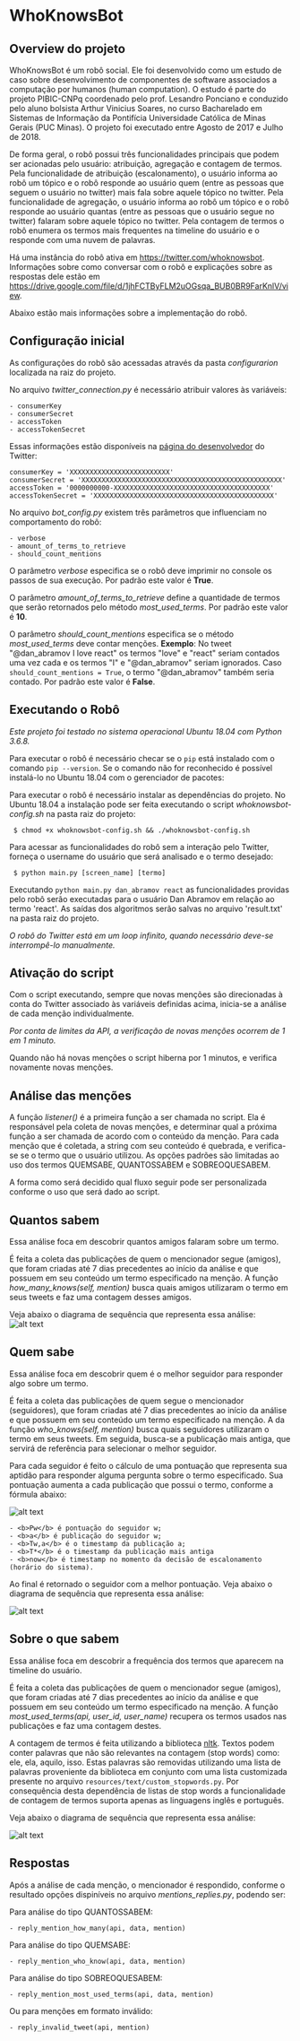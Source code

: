 # WhoKnowsBot

## Overview do projeto

WhoKnowsBot é um robô social. Ele foi desenvolvido como um estudo de caso sobre desenvolvimento de componentes de software associados a computação por humanos (human computation). O estudo é parte do projeto PIBIC-CNPq coordenado pelo prof. Lesandro Ponciano e conduzido pelo aluno bolsista Arthur Vinicius Soares, no curso Bacharelado em Sistemas de Informação da Pontifícia Universidade Católica de Minas Gerais (PUC Minas). O projeto foi executado entre Agosto de 2017 e Julho de 2018.

De forma geral, o robô possui três funcionalidades principais que podem ser acionadas pelo usuário: atribuição, agregação e contagem de termos. Pela funcionalidade de atribuição (escalonamento), o usuário informa ao robô um tópico e o robô responde ao usuário quem (entre as pessoas que seguem o usuário no twitter) mais fala sobre aquele tópico no twitter. Pela funcionalidade de agregação, o usuário informa ao robô um tópico e o robô responde ao usuário quantas (entre as pessoas que o usuário segue no twitter) falaram sobre aquele tópico no twitter. Pela contagem de termos o robô enumera os termos mais frequentes na timeline do usuário e o responde com uma nuvem de palavras.

Há uma instância do robô ativa em https://twitter.com/whoknowsbot. Informações sobre como conversar com o robô e explicações sobre as respostas dele estão em https://drive.google.com/file/d/1jhFCTByFLM2uOGsqa_BUB0BR9FarKnlV/view.

Abaixo estão mais informações sobre a implementação do robô.

## Configuração inicial

As configurações do robô são acessadas através da pasta _configurarion_ localizada na raiz do projeto.

No arquivo _twitter_connection.py_ é necessário atribuir valores às variáveis:

    - consumerKey
    - consumerSecret
    - accessToken
    - accessTokenSecret

Essas informações estão disponíveis na [página do desenvolvedor](https://apps.twitter.com) do Twitter:

    consumerKey = 'XXXXXXXXXXXXXXXXXXXXXXXXX'
    consumerSecret = 'XXXXXXXXXXXXXXXXXXXXXXXXXXXXXXXXXXXXXXXXXXXXXXXXXX'
    accessToken = '0000000000-XXXXXXXXXXXXXXXXXXXXXXXXXXXXXXXXXXXXXXX'
    accessTokenSecret = 'XXXXXXXXXXXXXXXXXXXXXXXXXXXXXXXXXXXXXXXXXXXXX'

No arquivo _bot_config.py_ existem três parâmetros que influenciam no comportamento do robô:

    - verbose
    - amount_of_terms_to_retrieve
    - should_count_mentions

O parâmetro _verbose_ especifica se o robô deve imprimir no console os passos de sua execução. Por padrão este valor é **True**.

O parâmetro _amount_of_terms_to_retrieve_ define a quantidade de termos que serão retornados pelo método _most_used_terms_. Por padrão este valor é **10**.

O parâmetro _should_count_mentions_ especifica se o método _most_used_terms_ deve contar menções. **Exemplo**: No tweet "@dan_abramov I love react" os termos "love" e "react" seriam contados uma vez cada e os termos "I" e "@dan_abramov" seriam ignorados. Caso `should_count_mentions = True`, o termo "@dan_abramov" também seria contado. Por padrão este valor é **False**.

## Executando o Robô

_Este projeto foi testado no sistema operacional Ubuntu 18.04 com Python 3.6.8._

Para executar o robô é necessário checar se o `pip` está instalado com o comando `pip --version`. Se o comando não for reconhecido é possível instalá-lo no Ubuntu 18.04 com o gerenciador de pacotes:

Para executar o robô é necessário instalar as dependências do projeto. No Ubuntu 18.04 a instalação pode ser feita executando o script _whoknowsbot-config.sh_ na pasta raiz do projeto:

     $ chmod +x whoknowsbot-config.sh && ./whoknowsbot-config.sh

Para acessar as funcionalidades do robô sem a interação pelo Twitter, forneça o username do usuário que será analisado e o termo desejado:

     $ python main.py [screen_name] [termo]

Executando `python main.py dan_abramov react` as funcionalidades providas pelo robô serão executadas para o usuário Dan Abramov em relação ao termo 'react'. As saídas dos algoritmos serão salvas no arquivo 'result.txt' na pasta raiz do projeto.

_O robô do Twitter está em um loop infinito, quando necessário deve-se interrompê-lo manualmente._

## Ativação do script

Com o script executando, sempre que novas menções são direcionadas à conta do Twitter associado às variáveis definidas acima, inicia-se a análise de cada menção individualmente.

_Por conta de limites da API, a verificação de novas menções ocorrem de 1 em 1 minuto._

Quando não há novas menções o script hiberna por 1 minutos, e verifica novamente novas menções.

## Análise das menções

A função _listener()_ é a primeira função a ser chamada no script. Ela é responsável pela coleta de novas menções, e determinar qual a próxima função a ser chamada de acordo com o conteúdo da menção. Para cada menção que é coletada, a string com seu conteúdo é quebrada, e verifica-se se o termo que o usuário utilizou. As opções padrões são limitadas ao uso dos termos QUEMSABE, QUANTOSSABEM e SOBREOQUESABEM.

A forma como será decidido qual fluxo seguir pode ser personalizada conforme o uso que será dado ao script.

## Quantos sabem

Essa análise foca em descobrir quantos amigos falaram sobre um termo.

É feita a coleta das publicações de quem o mencionador segue (amigos), que foram criadas até 7 dias precedentes ao início da análise e que possuem em seu conteúdo um termo especificado na menção. A função _how_many_knows(self, mention)_ busca quais amigos utilizaram o termo em seus tweets e faz uma contagem desses amigos.

Veja abaixo o diagrama de sequência que representa essa análise:
![alt text](https://preview.ibb.co/mvy4So/image1.jpg "Diagrama de Sequência - Quantos sabem")

## Quem sabe

Essa análise foca em descobrir quem é o melhor seguidor para responder algo sobre um termo.

É feita a coleta das publicações de quem segue o mencionador (seguidores), que foram criadas até 7 dias precedentes ao início da análise e que possuem em seu conteúdo um termo especificado na menção. A da função _who_knows(self, mention)_ busca quais seguidores utilizaram o termo em seus tweets. Em seguida, busca-se a publicação mais antiga, que servirá de referência para selecionar o melhor seguidor.

Para cada seguidor é feito o cálculo de uma pontuação que representa sua aptidão para responder alguma pergunta sobre o termo especificado. Sua pontuação aumenta a cada publicação que possui o termo, conforme a fórmula abaixo:

![alt text](https://preview.ibb.co/cRjaHo/image4.png "Fórmula - Quem sabe")

    - <b>Pw</b> é pontuação do seguidor w;
    - <b>a</b> é publicação do seguidor w;
    - <b>Tw,a</b> é o timestamp da publicação a;
    - <b>T*</b> é o timestamp da publicação mais antiga
    - <b>now</b> é timestamp no momento da decisão de escalonamento (horário do sistema).

Ao final é retornado o seguidor com a melhor pontuação.
Veja abaixo o diagrama de sequência que representa essa análise:

![alt text](https://preview.ibb.co/dGL17o/image3.jpg "Diagrama de Sequência - Quem sabe")

## Sobre o que sabem

Essa análise foca em descobrir a frequência dos termos que aparecem na timeline do usuário.

É feita a coleta das publicações de quem o mencionador segue (amigos), que foram criadas até 7 dias precedentes ao início da análise e que possuem em seu conteúdo um termo especificado na menção. A função _most_used_terms(api, user_id, user_name)_ recupera os termos usados nas publicações e faz uma contagem destes.

A contagem de termos é feita utilizando a biblioteca [nltk](https://www.nltk.org). Textos podem conter palavras que não são relevantes na contagem (stop words) como: ele, ela, aquilo, isso. Estas palavras são removidas utilizando uma lista de palavras proveniente da biblioteca em conjunto com uma lista customizada presente no arquivo `resources/text/custom_stopwords.py`. Por consequência desta dependência de listas de stop words a funcionalidade de contagem de termos suporta apenas as linguagens inglês e português.

Veja abaixo o diagrama de sequência que representa essa análise:

![alt text](https://i.ibb.co/NS6k1TB/Counting-algorithm.jpg "Diagrama de Sequência - Termos mais usados")

## Respostas

Após a análise de cada menção, o mencionador é respondido, conforme o resultado opções dispiníveis no arquivo _mentions_replies.py_, podendo ser:

Para análise do tipo QUANTOSSABEM:

    - reply_mention_how_many(api, data, mention)

Para análise do tipo QUEMSABE:

    - reply_mention_who_know(api, data, mention)

Para análise do tipo SOBREOQUESABEM:

    - reply_mention_most_used_terms(api, data, mention)

Ou para menções em formato inválido:

    - reply_invalid_tweet(api, mention)
